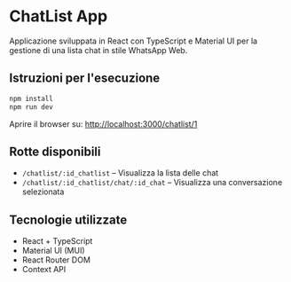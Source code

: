 # ChatList App

Applicazione sviluppata in React con TypeScript e Material UI per la gestione di una lista chat in stile WhatsApp Web.

## Istruzioni per l'esecuzione

```bash
npm install
npm run dev
```

Aprire il browser su: [http://localhost:3000/chatlist/1](http://localhost:3000/chatlist/1)

## Rotte disponibili

- `/chatlist/:id_chatlist` – Visualizza la lista delle chat
- `/chatlist/:id_chatlist/chat/:id_chat` – Visualizza una conversazione selezionata

## Tecnologie utilizzate

- React + TypeScript
- Material UI (MUI)
- React Router DOM
- Context API
